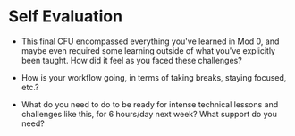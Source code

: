 # Self Evaluation

- This final CFU encompassed everything you've learned in Mod 0, and maybe even required some learning outside of what you've explicitly been taught. How did it feel as you faced these challenges?

- How is your workflow going, in terms of taking breaks, staying focused, etc.?

- What do you need to do to be ready for intense technical lessons and challenges like this, for 6 hours/day next week? What support do you need?
